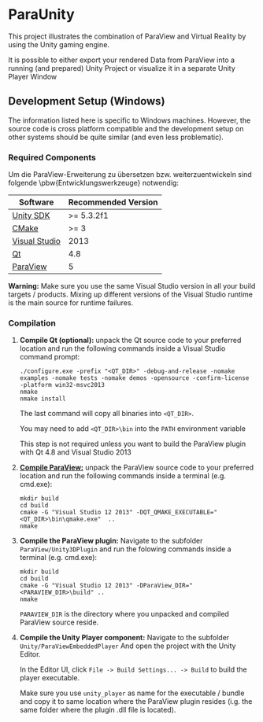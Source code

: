 # ParaUnity

This project illustrates the combination of ParaView and Virtual Reality by using the Unity gaming engine.

It is possible to either export your rendered Data from ParaView into a running (and prepared) Unity Project or
visualize it in a separate Unity Player Window

## Development Setup (Windows)

The information listed here is specific to Windows machines. However, the source code is cross platform compatible
and the development setup on other systems should be quite similar (and even less problematic).

### Required Components

Um die ParaView-Erweiterung zu übersetzen bzw. weiterzuentwickeln sind folgende \pbw{Entwicklungswerkzeuge} notwendig:

| Software                                                                          | Recommended Version |
| --------------------------------------------------------------------------------- | ------------------- |
| [Unity SDK](https://unity3d.com/get-unity)                                        | \>= 5.3.2f1         |
| [CMake](https://cmake.org/download)                                               | \>= 3               |
| [Visual Studio](https://www.visualstudio.com/en-us/news/vs2013-community-vs.aspx) | 2013                |
| [Qt](https://download.qt.io/archive/qt/4.8)                                       | 4.8                 |
| [ParaView](http://www.paraview.org/download)                                      | 5                   |

**Warning:** Make sure you use the same Visual Studio version in all your build targets / products. Mixing up different
versions of the Visual Studio runtime is the main source for runtime failures.

### Compilation


1. **Compile Qt (optional):** unpack the Qt source code to your preferred location and run the following commands inside a
   Visual Studio command prompt:

   ```
   ./configure.exe -prefix "<QT_DIR>" -debug-and-release -nomake examples -nomake tests -nomake demos -opensource -confirm-license  -platform win32-msvc2013
   nmake
   nmake install
   ```

   The last command will copy all binaries into `<QT_DIR>`.

   You may need to add `<QT_DIR>\bin` into the `PATH` environment variable

   This step is not required unless you want to build the ParaView plugin with Qt 4.8 and Visual Studio 2013

2. [**Compile ParaView:**](http://www.paraview.org/Wiki/ParaView:Build_And_Install) unpack the ParaView source code to your preferred location and run the following commands inside
   a terminal (e.g. cmd.exe):

   ```
   mkdir build
   cd build
   cmake -G "Visual Studio 12 2013" -DQT_QMAKE_EXECUTABLE="<QT_DIR>\bin\qmake.exe"  ..
   nmake
   ```

3. **Compile the ParaView plugin:** Navigate to the subfolder `ParaView/Unity3DPlugin` and run the folowing commands
  inside a terminal (e.g. cmd.exe):

   ```
   mkdir build
   cd build
   cmake -G "Visual Studio 12 2013" -DParaView_DIR="<PARAVIEW_DIR>\build" ..
   nmake
   ```

   `PARAVIEW_DIR` is the directory where you unpacked and compiled ParaView source reside.
4. **Compile the Unity Player component:** Navigate to the subfolder `Unity/ParaViewEmbeddedPlayer`
   And open the project with the Unity Editor.

   In the Editor UI, click `File -> Build Settings... -> Build` to build
   the player executable.

   Make sure you use `unity_player` as name for the executable / bundle and copy it to same location where
   the ParaView plugin resides (i.g. the same folder where the plugin .dll file is located).
